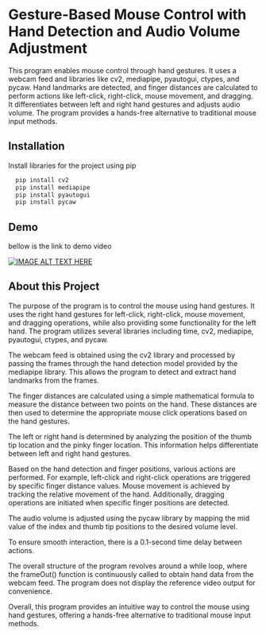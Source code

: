 
# Gesture-Based Mouse Control with Hand Detection and Audio Volume Adjustment

This program enables mouse control through hand gestures. It uses a webcam feed and libraries like cv2, mediapipe, pyautogui, ctypes, and pycaw. Hand landmarks are detected, and finger distances are calculated to perform actions like left-click, right-click, mouse movement, and dragging. It differentiates between left and right hand gestures and adjusts audio volume. The program provides a hands-free alternative to traditional mouse input methods.


## Installation

Install libraries for the project using pip

```bash
  pip install cv2
  pip install mediapipe
  pip install pyautogui
  pip install pycaw

```
    
## Demo
bellow is the link to demo video

[![IMAGE ALT TEXT HERE](https://i.ibb.co/VLxD1BV/thumbnail.jpg)](https://www.youtube.com/watch?v=YOUTUBE_VIDEO_ID_HERE)


## About this Project

The purpose of the program is to control the mouse using hand gestures. It uses the right hand gestures for left-click, right-click, mouse movement, and dragging operations, while also providing some functionality for the left hand. The program utilizes several libraries including time, cv2, mediapipe, pyautogui, ctypes, and pycaw.

The webcam feed is obtained using the cv2 library and processed by passing the frames through the hand detection model provided by the mediapipe library. This allows the program to detect and extract hand landmarks from the frames.

The finger distances are calculated using a simple mathematical formula to measure the distance between two points on the hand. These distances are then used to determine the appropriate mouse click operations based on the hand gestures.

The left or right hand is determined by analyzing the position of the thumb tip location and the pinky finger location. This information helps differentiate between left and right hand gestures.

Based on the hand detection and finger positions, various actions are performed. For example, left-click and right-click operations are triggered by specific finger distance values. Mouse movement is achieved by tracking the relative movement of the hand. Additionally, dragging operations are initiated when specific finger positions are detected.

The audio volume is adjusted using the pycaw library by mapping the mid value of the index and thumb tip positions to the desired volume level.

To ensure smooth interaction, there is a 0.1-second time delay between actions.

The overall structure of the program revolves around a while loop, where the frameOut() function is continuously called to obtain hand data from the webcam feed. The program does not display the reference video output for convenience.

Overall, this program provides an intuitive way to control the mouse using hand gestures, offering a hands-free alternative to traditional mouse input methods.

